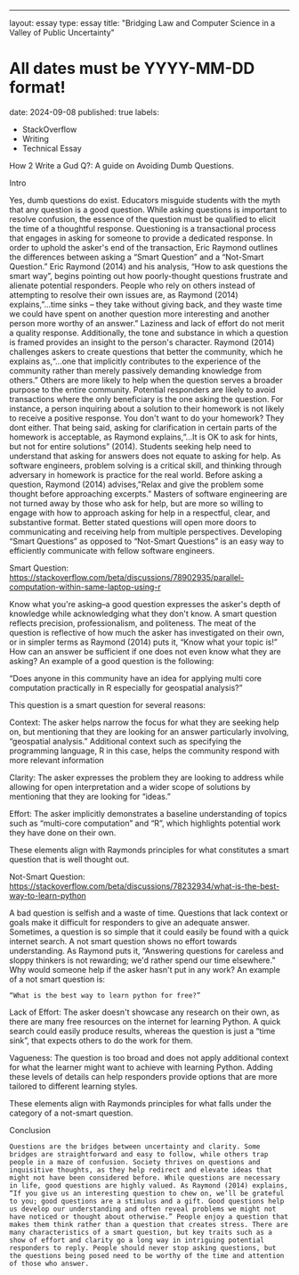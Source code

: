 ---
layout: essay
type: essay
title: "Bridging Law and Computer Science in a Valley of Public Uncertainty"
# All dates must be YYYY-MM-DD format!
date: 2024-09-08
published: true
labels:
  - StackOverflow
  - Writing
  - Technical Essay

How 2 Write a Gud Q?: A guide on Avoiding Dumb Questions.


Intro

Yes, dumb questions do exist. Educators misguide students with the myth that  any question is a good question. While asking questions is important to resolve confusion, the essence of the question must be qualified to elicit the time of a thoughtful response. Questioning is a transactional process that engages in asking for someone to provide a dedicated response. In order to uphold the asker's end of the transaction, Eric Raymond outlines the differences between asking a “Smart Question” and a “Not-Smart Question.” Eric Raymond (2014) and his analysis, “How to ask questions the smart way”, begins pointing out how poorly-thought questions frustrate and alienate potential responders. People who rely on others instead of attempting to resolve their own issues are, as Raymond (2014) explains,”...time sinks – they take without giving back, and they waste time we could have spent on another question more interesting and another person more worthy of an answer.” Laziness and lack of effort do not merit a quality response. 
Additionally, the tone and substance in which a question is framed provides an insight to the person's character. Raymond (2014) challenges askers to create questions that better the community, which he explains as,“...one that implicitly contributes to the experience of the community rather than merely passively demanding knowledge from others.” Others are more likely to help when the question serves a broader purpose to the entire community. Potential responders are likely to avoid transactions where the only beneficiary is the one asking the question. For instance, a person inquiring about a solution to their homework is not likely to receive a positive response. You don't want to do your homework? They dont either. That being said, asking for clarification in certain parts of the homework is acceptable, as Raymond explains,”...It is OK to ask for hints, but not for entire solutions” (2014). Students seeking help need to understand that asking for answers does not equate to asking for help. As software engineers, problem solving is a critical skill, and thinking through adversary in homework is practice for the real world. Before asking a question, Raymond (2014) advises,”Relax and give the problem some thought before approaching excerpts.” Masters of software engineering are not turned away by those who ask for help, but are more so willing to engage with how to approach asking for help in a respectful, clear, and substantive format. Better stated questions will open more doors to communicating and receiving help from multiple perspectives. Developing “Smart Questions” as opposed to “Not-Smart Questions” is an easy way to efficiently communicate with fellow software engineers. 











Smart Question: 
https://stackoverflow.com/beta/discussions/78902935/parallel-computation-within-same-laptop-using-r

Know what you're asking–a good question expresses the asker's depth of knowledge while acknowledging what they don't know. A smart question reflects precision, professionalism, and politeness. The meat of the question is reflective of how much the asker has investigated on their own, or in simpler terms as Raymond (2014) puts it, “Know what your topic is!” How can an answer be sufficient if one does not even know what they are asking? An example of a good question is the following:

“Does anyone in this community have an idea for applying multi core computation practically in R especially for geospatial analysis?”

This question is a smart question for several reasons:

Context: The asker helps narrow the focus for what they are seeking help on, but mentioning that they are looking for an answer particularly involving, “geospatial analysis.” Additional context such as specifying the programming language, R in this case, helps the community respond with more relevant information

Clarity: The asker expresses the problem they are looking to address while allowing for open interpretation and a wider scope of solutions by mentioning that they are looking for “ideas.”

Effort: The asker implicitly demonstrates a baseline understanding of topics such as “multi-core computation” and “R”, which highlights potential work they have done on their own. 

These elements align with Raymonds principles for what constitutes a smart question that is well thought out.


Not-Smart Question:
https://stackoverflow.com/beta/discussions/78232934/what-is-the-best-way-to-learn-python

A bad question is selfish and a waste of time. Questions that lack context or goals make it difficult for responders to give an adequate answer. Sometimes, a question is so simple that it could easily be found with a quick internet search. A not smart question shows no effort towards understanding. As Raymond puts it, “Answering questions for careless and sloppy thinkers is not rewarding; we'd rather spend our time elsewhere.” Why would someone help if the asker hasn't put in any work? An example of a not smart question is:

	“What is the best way to learn python for free?”

Lack of Effort: The asker doesn't showcase any research on their own, as there are many free resources on the internet for learning Python. A quick search could easily produce results, whereas the question is just a “time sink”, that expects others to do the work for them.

Vagueness: The question is too broad and does not apply additional context for what the learner might want to achieve with learning Python. Adding these levels of details can help responders provide options that are more tailored to different learning styles. 

These elements align with Raymonds principles for what falls under the category of a not-smart question. 


Conclusion

	Questions are the bridges between uncertainty and clarity. Some bridges are straightforward and easy to follow, while others trap people in a maze of confusion. Society thrives on questions and inquisitive thoughts, as they help redirect and elevate ideas that might not have been considered before. While questions are necessary in life, good questions are highly valued. As Raymond (2014) explains, “If you give us an interesting question to chew on, we’ll be grateful to you; good questions are a stimulus and a gift. Good questions help us develop our understanding and often reveal problems we might not have noticed or thought about otherwise.” People enjoy a question that makes them think rather than a question that creates stress. There are many characteristics of a smart question, but key traits such as a show of effort and clarity go a long way in intriguing potential responders to reply. People should never stop asking questions, but the questions being posed need to be worthy of the time and attention of those who answer.


